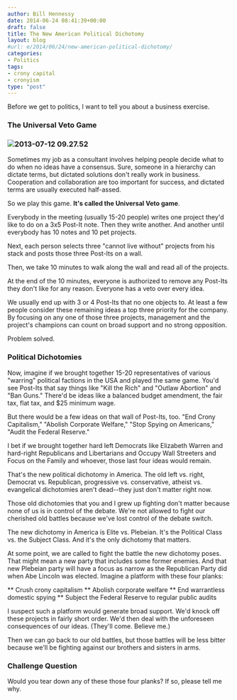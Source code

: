 ```yaml
---
author: Bill Hennessy
date: 2014-06-24 08:41:39+00:00
draft: false
title: The New American Political Dichotomy
layout: blog
#url: e/2014/06/24/new-american-political-dichotomy/
categories:
- Politics
tags:
- crony capital
- cronyism
type: "post"
---
```


Before we get to politics, I want to tell you about a business exercise.



### The Universal Veto Game





### ![2013-07-12 09.27.52](https://hennessysview.com/wp-content/uploads/2014/06/2013-07-12-09.27.52-225x300.jpg)




Sometimes my job as a consultant involves helping people decide what to do when no ideas have a consensus. Sure, someone in a hierarchy can dictate terms, but dictated solutions don't really work in business. Cooperation and collaboration are too important for success, and dictated terms are usually executed half-assed.

So we play this game. **It's called the Universal Veto game**.

Everybody in the meeting (usually 15-20 people) writes one project they'd like to do on a 3x5 Post-It note. Then they write another. And another until everybody has 10 notes and 10 pet projects.

Next, each person selects three "cannot live without" projects from his stack and posts those three Post-Its on a wall.

Then, we take 10 minutes to walk along the wall and read all of the projects.

At the end of the 10 minutes, everyone is authorized to remove any Post-Its they don't like for any reason. Everyone has a veto over every idea.

We usually end up with 3 or 4 Post-Its that no one objects to. At least a few people consider these remaining ideas a top three priority for the company. By focusing on any one of those three projects, management and the project's champions can count on broad support and no strong opposition.

Problem solved.



### Political Dichotomies



Now, imagine if we brought together 15-20 representatives of various "warring" political factions in the USA and played the same game. You'd see Post-Its that say things like "Kill the Rich" and "Outlaw Abortion" and "Ban Guns." There'd be ideas like a balanced budget amendment, the fair tax, flat tax, and $25 minimum wage.

But there would be a few ideas on that wall of Post-Its, too. "End Crony Capitalism," "Abolish Corporate Welfare," "Stop Spying on Americans," "Audit the Federal Reserve."

I bet if we brought together hard left Democrats like Elizabeth Warren and hard-right Republicans and Libertarians and Occupy Wall Streeters and Focus on the Family and whoever, those last four ideas would remain.

That's the new political dichotomy in America. The old left vs. right, Democrat vs. Republican, progressive vs. conservative, atheist vs. evangelical dichotomies aren't dead--they just don't matter right now.

Those old dichotomies that you and I grew up fighting don't matter because none of us is in control of the debate. We're not allowed to fight our cherished old battles because we've lost control of the debate switch.

The new dichotomy in America is Elite vs. Plebeian. It's the Political Class vs. the Subject Class. And it's the only dichotomy that matters.

At some point, we are called to fight the battle the new dichotomy poses. That might mean a new party that includes some former enemies. And that new Plebeian party will have a focus as narrow as the Republican Party did when Abe Lincoln was elected. Imagine a platform with these four planks:




** Crush crony capitalism
** Abolish corporate welfare
** End warrantless domestic spying
** Subject the Federal Reserve to regular public audits


I suspect such a platform would generate broad support. We'd knock off these projects in fairly short order. We'd then deal with the unforeseen consequences of our ideas. (They'll come. Believe me.)

Then we can go back to our old battles, but those battles will be less bitter because we'll be fighting against our brothers and sisters in arms.



### Challenge Question



Would you tear down any of these those four planks? If so, please tell me why.
